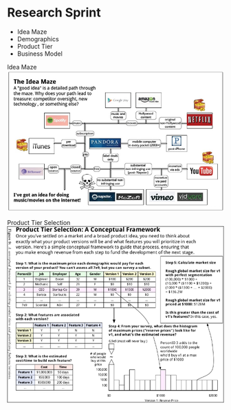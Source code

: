 # Research Sprint

* Idea Maze
* Demographics
* Product Tier
* Business Model

Idea Maze
![](images/idea-maze.jpg)

Product Tier Selection
![](images/marketing-strategy-product-tier.png)


